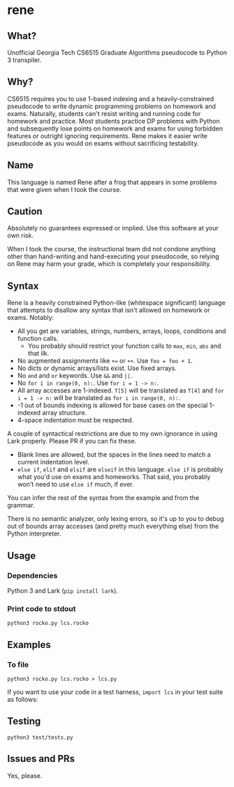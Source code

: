 # rene

## What?

Unofficial Georgia Tech CS6515 Graduate Algorithms pseudocode to Python 3 transpiler.

## Why?

CS6515 requires you to use 1-based indexing and a heavily-constrained pseudocode to write dynamic programming problems on homework and exams. Naturally, students can't resist writing and running code for homework and practice. Most students practice DP problems with Python and subsequently lose points on homework and exams for using forbidden features or outright ignoring requirements. Rene makes it easier write pseudocode as you would on exams without sacrificing testability.

## Name

This language is named Rene after a frog that appears in some problems that were given when I took the course.

## Caution

Absolutely no guarantees expressed or implied. Use this software at your own risk.

When I took the course, the instructional team did not condone anything other than hand-writing and hand-executing your pseudocode, so relying on Rene may harm your grade, which is completely your responsibility.

## Syntax

Rene is a heavily constrained Python-like (whitespace significant) language that attempts to disallow any syntax that isn't allowed on homework or exams. Notably:

- All you get are variables, strings, numbers, arrays, loops, conditions and function calls.
  - You probably should restrict your function calls to `max`, `min`, `abs` and that ilk.
- No augmented assignments like `+=` or `++`. Use `foo = foo + 1`.
- No dicts or dynamic arrays/lists exist. Use fixed arrays.
- No `and` and `or` keywords. Use `&&` and `||`.
- No `for i in range(0, n):`. Use `for i = 1 -> n:`.
- All array accesses are 1-indexed. `T[5]` will be translated as `T[4]` and `for i = 1 -> n:` will be translated as `for i in range(0, n):`.
- -1 out of bounds indexing is allowed for base cases on the special 1-indexed array structure.
- 4-space indentation must be respected.

A couple of syntactical restrictions are due to my own ignorance in using Lark properly. Please PR if you can fix these.
- Blank lines are allowed, but the spaces in the lines need to match a current indentation level.
- `else if`, `elif` and `elsif` are `elseif` in this language. `else if` is probably what you'd use on exams and homeworks. That said, you probably won't need to use `else if` much, if ever.

You can infer the rest of the syntax from the example and from the grammar.

There is no semantic analyzer, only lexing errors, so it's up to you to debug out of bounds array accesses (and pretty much everything else) from the Python interpreter.

## Usage

### Dependencies

Python 3 and Lark (`pip install lark`).

### Print code to stdout

```
python3 rocko.py lcs.rocko
```

## Examples

### To file

```
python3 rocko.py lcs.rocko > lcs.py
```
If you want to use your code in a test harness, `import lcs` in your test suite as follows:



## Testing

```
python3 test/tests.py
```


## Issues and PRs

Yes, please.

